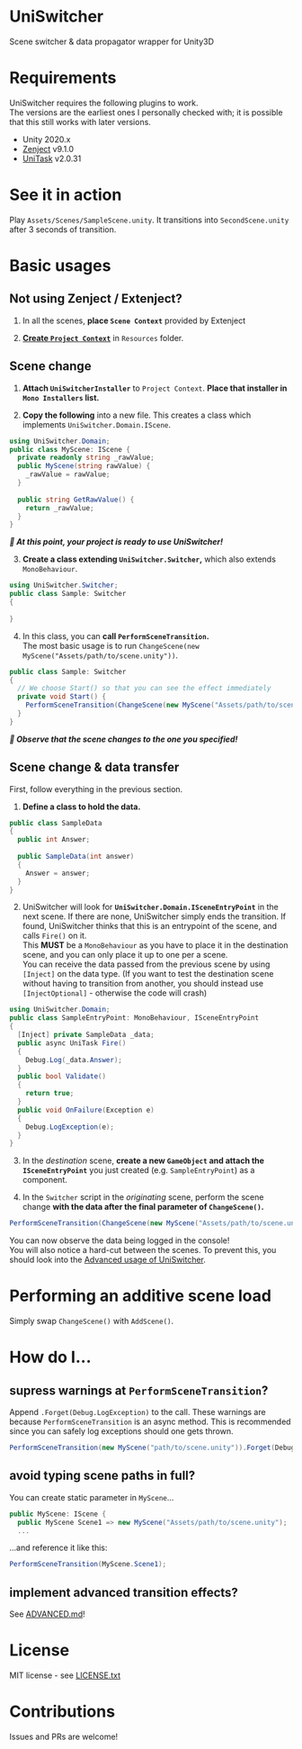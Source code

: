 # UniSwitcher

Scene switcher &amp; data propagator wrapper for Unity3D

# Requirements

UniSwitcher requires the following plugins to work.  
The versions are the earliest ones I personally checked with; it is possible that this still works with later versions.

* Unity 2020.x
* [Zenject](https://github.com/modesttree/Zenject) v9.1.0
* [UniTask](https://github.com/Cysharp/UniTask) v2.0.31

# See it in action

Play `Assets/Scenes/SampleScene.unity`. It transitions into `SecondScene.unity` after 3 seconds of transition.

# Basic usages

## Not using Zenject / Extenject?

1. In all the scenes, **place `Scene Context`** provided by Extenject

2. **[Create `Project Context`](https://github.com/modesttree/Zenject#global-bindings-using-project-context)** in `Resources` folder.

## Scene change

1. **Attach `UniSwitcherInstaller`** to `Project Context`. **Place that installer in `Mono Installers` list.**

2. **Copy the following** into a new file. This creates a class which implements `UniSwitcher.Domain.IScene`.
  ```csharp
  using UniSwitcher.Domain;
  public class MyScene: IScene {
    private readonly string _rawValue;
    public MyScene(string rawValue) {
      _rawValue = rawValue;
    }
    
    public string GetRawValue() {
      return _rawValue;
    }
  }
  ```

***:tada: At this point, your project is ready to use UniSwitcher!***

3. **Create a class extending `UniSwitcher.Switcher`,** which also extends `MonoBehaviour`.
  ```csharp
  using UniSwitcher.Switcher;
  public class Sample: Switcher
  {
    
  }
  ```

4. In this class, you can **call `PerformSceneTransition`.**  
   The most basic usage is to run `ChangeScene(new MyScene("Assets/path/to/scene.unity"))`.
  ```csharp
  public class Sample: Switcher
  {
    // We choose Start() so that you can see the effect immediately
    private void Start() {
      PerformSceneTransition(ChangeScene(new MyScene("Assets/path/to/scene.unity")));
    }
  }
  ```

***:tada: Observe that the scene changes to the one you specified!***

## Scene change & data transfer

First, follow everything in the previous section.

1. **Define a class to hold the data.**
  ```csharp
  public class SampleData
  {
    public int Answer;
    
    public SampleData(int answer)
    {
      Answer = answer;
    }
  }
  ```

2. UniSwitcher will look for **`UniSwitcher.Domain.ISceneEntryPoint`** in the next scene.
   If there are none, UniSwitcher simply ends the transition.
   If found, UniSwitcher thinks that this is an entrypoint of the scene, and calls `Fire()` on it.  
   This **MUST** be a `MonoBehaviour` as you have to place it in the destination scene,
   and you can only place it up to one per a scene.  
   You can receive the data passed from the previous scene by using `[Inject]` on the data type.
   (If you want to test the destination scene without having to transition from another, you should instead use `[InjectOptional]` - otherwise the code will crash)
  ```csharp
  using UniSwitcher.Domain;
  public class SampleEntryPoint: MonoBehaviour, ISceneEntryPoint
  {
    [Inject] private SampleData _data;
    public async UniTask Fire()
    {
      Debug.Log(_data.Answer);
    }
    public bool Validate()
    {
      return true;
    }
    public void OnFailure(Exception e)
    {
      Debug.LogException(e);
    }
  }
  ```

3. In the _destination_ scene, **create a new `GameObject` and attach the `ISceneEntryPoint`** you just created (e.g. `SampleEntryPoint`) as a component.

4. In the `Switcher` script in the _originating_ scene, perform the scene change **with the data after the final parameter of `ChangeScene()`.**
  ```csharp
  PerformSceneTransition(ChangeScene(new MyScene("Assets/path/to/scene.unity"), new SampleData(42)));
  ```

You can now observe the data being logged in the console!  
You will also notice a hard-cut between the scenes. To prevent this, you should look into the [Advanced usage of UniSwitcher](ADVANCED.md).

# Performing an additive scene load

Simply swap `ChangeScene()` with `AddScene()`.

# How do I...

## supress warnings at `PerformSceneTransition`?

Append `.Forget(Debug.LogException)` to the call. These warnings are because `PerformSceneTransition` is an async method.
This is recommended since you can safely log exceptions should one gets thrown.

```csharp
PerformSceneTransition(new MyScene("path/to/scene.unity")).Forget(Debug.LogException);
```

## avoid typing scene paths in full?

You can create static parameter in `MyScene`...

```csharp
public MyScene: IScene {
  public MyScene Scene1 => new MyScene("Assets/path/to/scene.unity");
  ...
```

...and reference it like this:

```csharp
PerformSceneTransition(MyScene.Scene1);
```

## implement advanced transition effects?

See [ADVANCED.md](ADVANCED.md)!

# License

MIT license - see [LICENSE.txt](LICENSE.txt)

# Contributions

Issues and PRs are welcome!
